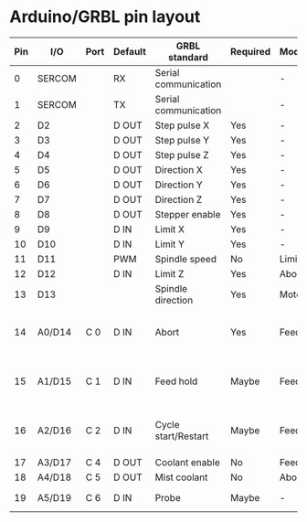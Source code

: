 # Arduino/GRBL pin layout

| Pin | I/O    | Port | Default | GRBL standard        | Required | Modification | Notes                |
|-----|--------|------|---------|----------------------|----------|--------------|----------------------|
| 0   | SERCOM |      | RX      | Serial communication |          | -            | -                    |
| 1   | SERCOM |      | TX      | Serial communication |          | -            | -                    |
| 2   | D2     |      | D OUT   | Step pulse X         | Yes      | -            | -                    |
| 3   | D3     |      | D OUT   | Step pulse Y         | Yes      | -            | -                    |
| 4   | D4     |      | D OUT   | Step pulse Z         | Yes      | -            | -                    |
| 5   | D5     |      | D OUT   | Direction X          | Yes      | -            | -                    |
| 6   | D6     |      | D OUT   | Direction Y          | Yes      | -            | -                    |
| 7   | D7     |      | D OUT   | Direction Z          | Yes      | -            | -                    |
| 8   | D8     |      | D OUT   | Stepper enable       | Yes      | -            | -                    |
| 9   | D9     |      | D IN    | Limit X              | Yes      | -            | -                    |
| 10  | D10    |      | D IN    | Limit Y              | Yes      | -            | -                    |
| 11  | D11    |      | PWM     | Spindle speed        | No       | Limit Z      | -                    |
| 12  | D12    |      | D IN    | Limit Z              | Yes      | Abort ???    | -                    |
| 13  | D13    |      |         | Spindle direction    | Yes      | Motor ON     | -                    |
| 14  | A0/D14 | C 0  | D IN    | Abort                | Yes      | Feed rate 0  | Change to output pin |
| 15  | A1/D15 | C 1  | D IN    | Feed hold            | Maybe    | Feed rate 1  | Change to output pin |
| 16  | A2/D16 | C 2  | D IN    | Cycle start/Restart  | Maybe    | Feed rate 2  | Change to output pin |
| 17  | A3/D17 | C 4  | D OUT   | Coolant enable       | No       | Feed rate 3  | -                    |
| 18  | A4/D18 | C 5  | D OUT   | Mist coolant         | No       | Abort ???    | -                    |
| 19  | A5/D19 | C 6  | D IN    | Probe                | Maybe    | -            | Future update        |




